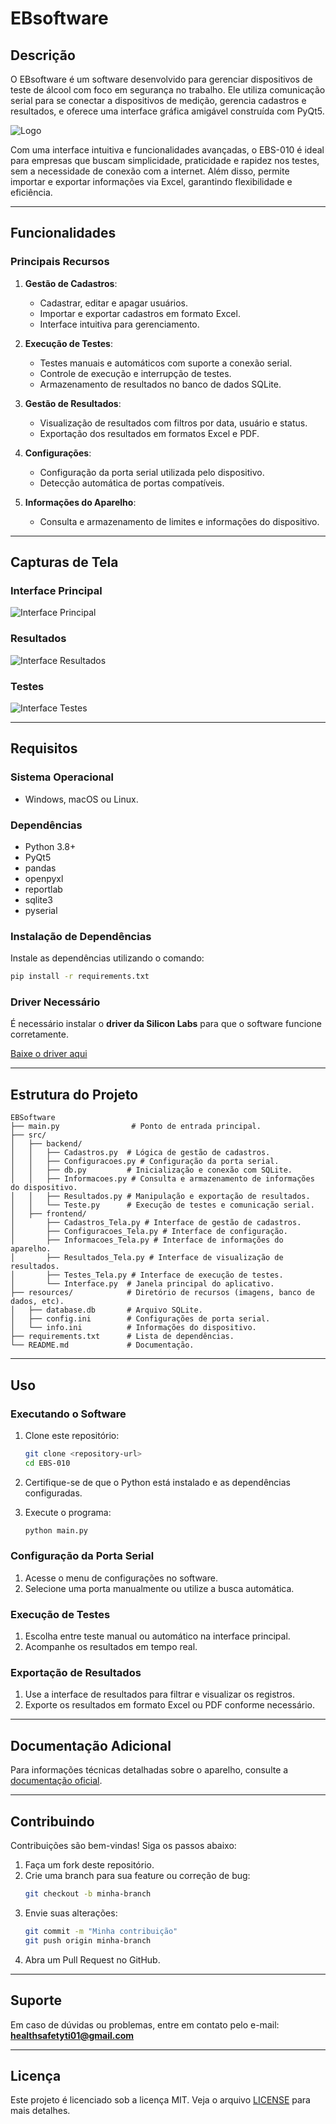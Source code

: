 # EBsoftware

## Descrição
O EBsoftware é um software desenvolvido para gerenciar dispositivos de teste de álcool com foco em segurança no trabalho. Ele utiliza comunicação serial para se conectar a dispositivos de medição, gerencia cadastros e resultados, e oferece uma interface gráfica amigável construída com PyQt5.

![Logo](assets/Logo.png)

Com uma interface intuitiva e funcionalidades avançadas, o EBS-010 é ideal para empresas que buscam simplicidade, praticidade e rapidez nos testes, sem a necessidade de conexão com a internet. Além disso, permite importar e exportar informações via Excel, garantindo flexibilidade e eficiência.

---

## Funcionalidades

### Principais Recursos
1. **Gestão de Cadastros**:
   - Cadastrar, editar e apagar usuários.
   - Importar e exportar cadastros em formato Excel.
   - Interface intuitiva para gerenciamento.

2. **Execução de Testes**:
   - Testes manuais e automáticos com suporte a conexão serial.
   - Controle de execução e interrupção de testes.
   - Armazenamento de resultados no banco de dados SQLite.

3. **Gestão de Resultados**:
   - Visualização de resultados com filtros por data, usuário e status.
   - Exportação dos resultados em formatos Excel e PDF.

4. **Configurações**:
   - Configuração da porta serial utilizada pelo dispositivo.
   - Detecção automática de portas compatíveis.

5. **Informações do Aparelho**:
   - Consulta e armazenamento de limites e informações do dispositivo.

---

## Capturas de Tela

### Interface Principal
![Interface Principal](assets/Interface_principal.jpg)

### Resultados
![Interface Resultados](assets/Interface_resultados.jpg)

### Testes
![Interface Testes](assets/Interface_testes.jpg)

---

## Requisitos

### Sistema Operacional
- Windows, macOS ou Linux.

### Dependências
- Python 3.8+
- PyQt5
- pandas
- openpyxl
- reportlab
- sqlite3
- pyserial

### Instalação de Dependências
Instale as dependências utilizando o comando:
```bash
pip install -r requirements.txt
```

### Driver Necessário
É necessário instalar o **driver da Silicon Labs** para que o software funcione corretamente.

[Baixe o driver aqui](https://www.silabs.com/developers/usb-to-uart-bridge-vcp-drivers)

---

## Estrutura do Projeto

```plaintext
EBSoftware
├── main.py                # Ponto de entrada principal.
├── src/
│   ├── backend/
│   │   ├── Cadastros.py  # Lógica de gestão de cadastros.
│   │   ├── Configuracoes.py # Configuração da porta serial.
│   │   ├── db.py         # Inicialização e conexão com SQLite.
│   │   ├── Informacoes.py # Consulta e armazenamento de informações do dispositivo.
│   │   ├── Resultados.py # Manipulação e exportação de resultados.
│   │   └── Teste.py      # Execução de testes e comunicação serial.
│   ├── frontend/
│       ├── Cadastros_Tela.py # Interface de gestão de cadastros.
│       ├── Configuracoes_Tela.py # Interface de configuração.
│       ├── Informacoes_Tela.py # Interface de informações do aparelho.
│       ├── Resultados_Tela.py # Interface de visualização de resultados.
│       ├── Testes_Tela.py # Interface de execução de testes.
│       └── Interface.py  # Janela principal do aplicativo.
├── resources/            # Diretório de recursos (imagens, banco de dados, etc).
│   ├── database.db       # Arquivo SQLite.
│   ├── config.ini        # Configurações de porta serial.
│   └── info.ini          # Informações do dispositivo.
├── requirements.txt      # Lista de dependências.
└── README.md             # Documentação.
```

---

## Uso

### Executando o Software
1. Clone este repositório:
   ```bash
   git clone <repository-url>
   cd EBS-010
   ```

2. Certifique-se de que o Python está instalado e as dependências configuradas.

3. Execute o programa:
   ```bash
   python main.py
   ```

### Configuração da Porta Serial
1. Acesse o menu de configurações no software.
2. Selecione uma porta manualmente ou utilize a busca automática.

### Execução de Testes
1. Escolha entre teste manual ou automático na interface principal.
2. Acompanhe os resultados em tempo real.

### Exportação de Resultados
1. Use a interface de resultados para filtrar e visualizar os registros.
2. Exporte os resultados em formato Excel ou PDF conforme necessário.

---

## Documentação Adicional
Para informações técnicas detalhadas sobre o aparelho, consulte a [documentação oficial](https://www.healthsafety.com.br/ebs010.cfm).

---

## Contribuindo
Contribuições são bem-vindas! Siga os passos abaixo:
1. Faça um fork deste repositório.
2. Crie uma branch para sua feature ou correção de bug:
   ```bash
   git checkout -b minha-branch
   ```
3. Envie suas alterações:
   ```bash
   git commit -m "Minha contribuição"
   git push origin minha-branch
   ```
4. Abra um Pull Request no GitHub.

---

## Suporte
Em caso de dúvidas ou problemas, entre em contato pelo e-mail: **healthsafetyti01@gmail.com**

---

## Licença
Este projeto é licenciado sob a licença MIT. Veja o arquivo [LICENSE](LICENSE) para mais detalhes.
